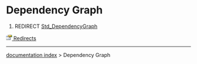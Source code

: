 # Dependency Graph
1.  REDIRECT [Std\_DependencyGraph](Std_DependencyGraph.md)



[<img src="images/Property.png" style="width:16px"> Redirects](Category_Redirects.md)

---
[documentation index](../README.md) > Dependency Graph
